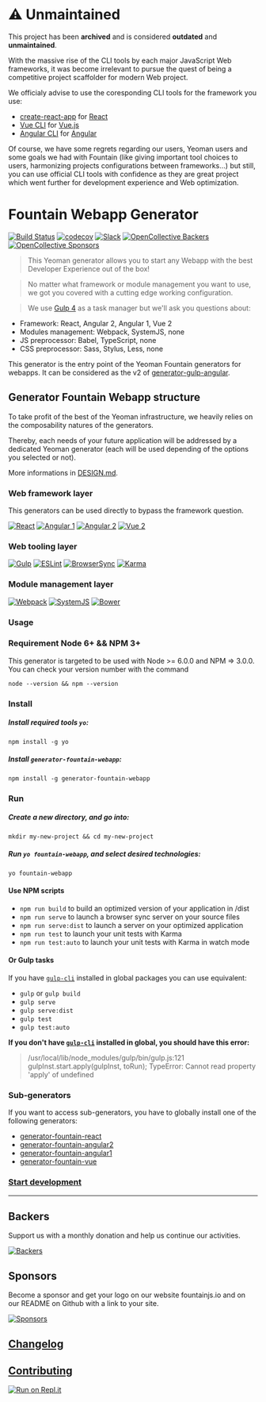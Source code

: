 # :warning: Unmaintained

This project has been **archived** and is considered **outdated** and **unmaintained**.

With the massive rise of the CLI tools by each major JavaScript Web frameworks, it was become irrelevant to pursue the quest of being a competitive project scaffolder for modern Web project.

We officialy advise to use the coresponding CLI tools for the framework you use:

- [create-react-app](https://github.com/facebook/create-react-app) for [React](https://reactjs.org/)
- [Vue CLI](https://cli.vuejs.org/) for [Vue.js](https://vuejs.org/)
- [Angular CLI](https://cli.angular.io/) for [Angular](https://angular.io/)

Of course, we have some regrets regarding our users, Yeoman users and some goals we had with Fountain (like giving important tool choices to users, harmonizing projects configurations between frameworks...) but still, you can use official CLI tools with confidence as they are great project which went further for development experience and Web optimization.

# Fountain Webapp Generator
[![Build Status](https://travis-ci.org/FountainJS/generator-fountain-webapp.svg?branch=master)](https://travis-ci.org/FountainJS/generator-fountain-webapp)
[![codecov](https://codecov.io/gh/FountainJS/generator-fountain-webapp/branch/master/graph/badge.svg)](https://codecov.io/gh/FountainJS/generator-fountain-webapp)
[![Slack](http://slackin.fountainjs.io/badge.svg)](http://slackin.fountainjs.io/)
[![OpenCollective Backers][backer-badge]][backer-url]
[![OpenCollective Sponsors][sponsor-badge]][sponsor-url]

> This Yeoman generator allows you to start any Webapp with the best Developer Experience out of the box!

> No matter what framework or module management you want to use, we got you covered with a cutting edge working configuration.

> We use [Gulp 4](http://gulpjs.com/) as a task manager but we'll ask you questions about:
- Framework: React, Angular 2, Angular 1, Vue 2
- Modules management: Webpack, SystemJS, none
- JS preprocessor: Babel, TypeScript, none
- CSS preprocessor: Sass, Stylus, Less, none

This generator is the entry point of the Yeoman Fountain generators for webapps. It can be considered as the v2 of [generator-gulp-angular](https://github.com/Swiip/generator-gulp-angular).

## Generator Fountain Webapp structure

To take profit of the best of the Yeoman infrastructure, we heavily relies on the composability natures of the generators.

Thereby, each needs of your future application will be addressed by a dedicated Yeoman generator (each will be used depending of the options you selected or not).

More informations in [DESIGN.md](http://fountainjs.io/doc/design).


### Web framework layer
This generators can be used directly to bypass the framework question.

[![React](http://fountainjs.io/assets/imgs/react.png)](https://github.com/FountainJS/generator-fountain-react)
[![Angular 1](http://fountainjs.io/assets/imgs/angular1.png)](https://github.com/FountainJS/generator-fountain-angular1)
[![Angular 2](http://fountainjs.io/assets/imgs/angular2.png)](https://github.com/FountainJS/generator-fountain-angular2)
[![Vue 2](http://fountainjs.io/assets/imgs/vue.png)](https://github.com/FountainJS/generator-fountain-vue)

### Web tooling layer
[![Gulp](http://fountainjs.io/assets/imgs/gulp.png)](https://github.com/FountainJS/generator-fountain-gulp)
[![ESLint](http://fountainjs.io/assets/imgs/eslint.png)](https://github.com/FountainJS/generator-fountain-eslint)
[![BrowserSync](http://fountainjs.io/assets/imgs/browsersync.png)](https://github.com/FountainJS/generator-fountain-browsersync)
[![Karma](http://fountainjs.io/assets/imgs/karma.png)](https://github.com/FountainJS/generator-fountain-karma)

### Module management layer
[![Webpack](http://fountainjs.io/assets/imgs/webpack.png)](https://github.com/FountainJS/generator-fountain-webpack)
[![SystemJS](http://fountainjs.io/assets/imgs/systemjs.png)](https://github.com/FountainJS/generator-fountain-systemjs)
[![Bower](http://fountainjs.io/assets/imgs/bower.png)](https://github.com/FountainJS/generator-fountain-inject)


### Usage

### Requirement Node 6+ && NPM 3+
This generator is targeted to be used with Node >= 6.0.0 and NPM => 3.0.0. You can check your version number with the command
```
node --version && npm --version
```

### Install

##### Install required tools `yo`:
```
npm install -g yo
```

##### Install `generator-fountain-webapp`:
```
npm install -g generator-fountain-webapp
```


### Run

##### Create a new directory, and go into:
```
mkdir my-new-project && cd my-new-project
```

##### Run `yo fountain-webapp`, and select desired technologies:
```
yo fountain-webapp
```
#### Use NPM scripts

- `npm run build` to build an optimized version of your application in /dist
- `npm run serve` to launch a browser sync server on your source files
- `npm run serve:dist` to launch a server on your optimized application
- `npm run test` to launch your unit tests with Karma
- `npm run test:auto` to launch your unit tests with Karma in watch mode


#### Or Gulp tasks

If you have [`gulp-cli`](https://www.npmjs.com/package/gulp-cli) installed in global packages you can use equivalent:

- `gulp` or `gulp build`
- `gulp serve`
- `gulp serve:dist`
- `gulp test`
- `gulp test:auto`

**If you don't have [`gulp-cli`](https://www.npmjs.com/package/gulp-cli) installed in global, you should have this error:**
> /usr/local/lib/node_modules/gulp/bin/gulp.js:121
    gulpInst.start.apply(gulpInst, toRun);
TypeError: Cannot read property 'apply' of undefined

### Sub-generators

If you want to access sub-generators, you have to globally install one of the following generators:
- [generator-fountain-react](https://github.com/FountainJS/generator-fountain-react)
- [generator-fountain-angular2](https://github.com/FountainJS/generator-fountain-angular2)
- [generator-fountain-angular1](https://github.com/FountainJS/generator-fountain-angular1)
- [generator-fountain-vue](https://github.com/FountainJS/generator-fountain-vue)

### [Start development](http://fountainjs.io/doc/usage/#use-npm-scripts)

***

## Backers

Support us with a monthly donation and help us continue our activities.

[![Backers][backers-image]][support-url]

## Sponsors

Become a sponsor and get your logo on our website fountainjs.io and on our README on Github with a link to your site.

[![Sponsors][sponsors-image]][support-url]

## [Changelog](https://github.com/FountainJS/generator-fountain-webapp/releases)


## [Contributing](http://fountainjs.io/doc/contributing)

[backer-url]: #backers
[backer-badge]: https://opencollective.com/fountainjs/backers/badge.svg?color=blue
[sponsor-url]: #sponsors
[sponsor-badge]: https://opencollective.com/fountainjs/sponsors/badge.svg?color=blue
[support-url]: https://opencollective.com/fountainjs#support
[backers-image]: https://opencollective.com/fountainjs/backers.svg
[sponsors-image]: https://opencollective.com/fountainjs/sponsors.svg

[![Run on Repl.it](https://repl.it/badge/github/iangreer/generator-fountain-webapp)](https://repl.it/github/iangreer/generator-fountain-webapp)